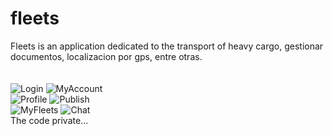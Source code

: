 # fleets
 Fleets is an application dedicated to the transport of heavy cargo, gestionar documentos, localizacion por gps, entre otras.<br><br><br>
 ![Login](https://github.com/ingleonelrv/fleets/blob/master/assets/login.png)
 ![MyAccount](https://github.com/ingleonelrv/fleets/blob/master/assets/miCuenta.png)<br>
 ![Profile](https://github.com/ingleonelrv/fleets/blob/master/assets/equipos.png)
 ![Publish](https://github.com/ingleonelrv/fleets/blob/master/assets/publicar.png)<br>
 ![MyFleets](https://github.com/ingleonelrv/fleets/blob/master/assets/misFletes.png)
 ![Chat](https://github.com/ingleonelrv/fleets/blob/master/assets/chat.png)<br>
The code private...

